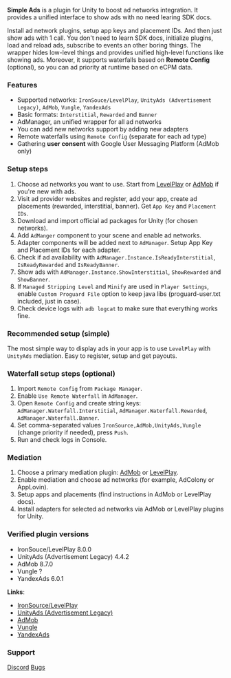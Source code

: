**Simple Ads** is a plugin for Unity to boost ad networks integration. It provides a unified interface to show ads with no need learing SDK docs.

Install ad network plugins, setup app keys and placement IDs. And then just show ads with 1 call. You don't need to learn SDK docs, initialize plugins, load and reload ads, subscribe to events an other boring things. The wrapper hides low-level things and provides unified high-level functions like showing ads. Moreover, it supports waterfalls based on **Remote Config** (optional), so you can ad priority at runtime based on eCPM data.

### Features
* Supported networks: `IronSouce/LevelPlay`, `UnityAds (Advertisement Legacy)`, `AdMob`, `Vungle`, `YandexAds`
* Basic formats: `Interstitial`, `Rewarded` and `Banner`
* AdManager, an unified wrapper for all ad networks
* You can add new networks support by adding new adapters
* Remote waterfalls using `Remote Config` (separate for each ad type)
* Gathering **user consent** with Google User Messaging Platform (AdMob only)

### Setup steps
1. Choose ad networks you want to use. Start from [LevelPlay](https://developers.is.com/ironsource-mobile/unity/unity-plugin/) or [AdMob](https://developers.google.com/admob/unity/quick-start) if you're new with ads.
2. Visit ad provider websites and register, add your app, create ad placements (rewarded, interstitial, banner). Get `App Key` and `Placement IDs`.
3. Download and import official ad packages for Unity (for chosen networks).
4. Add `AdManger` component to your scene and enable ad networks.
5. Adapter components will be added next to `AdManager`. Setup App Key and Placement IDs for each adapter.
6. Check if ad availability with `AdManager.Instance.IsReadyInterstitial`, `IsReadyRewarded` and `IsReadyBanner`.
7. Show ads with `AdManager.Instance.ShowInterstitial`, `ShowRewarded` and `ShowBanner`.
8. If `Managed Stripping Level` and `Minify` are used in `Player Settings`, enable `Custom Proguard File` option to keep java libs (proguard-user.txt included, just in case).
9. Check device logs with `adb logcat` to make sure that everything works fine.

### Recommended setup (simple)
The most simple way to display ads in your app is to use `LevelPlay` with `UnityAds` mediation. Easy to register, setup and get payouts.

### Waterfall setup steps (optional)
1. Import `Remote Config` from `Package Manager`.
2. Enable `Use Remote Waterfall` in `AdManager`.
3. Open `Remote Config` and create string keys: `AdManager.Waterfall.Interstitial`, `AdManager.Waterfall.Rewarded`, `AdManager.Waterfall.Banner`.
4. Set comma-separated values `IronSource,AdMob,UnityAds,Vungle` (change priority if needed), press `Push`.
5. Run and check logs in Console.

### Mediation
1. Choose a primary mediation plugin: [AdMob](https://developers.google.com/admob/unity/mediate) or [LevelPlay](https://developers.is.com/ironsource-mobile/unity/mediation-networks-unity).
2. Enable mediation and choose ad networks (for example, AdColony or AppLovin).
3. Setup apps and placements (find instructions in AdMob or LevelPlay docs).
3. Install adapters for selected ad networks via AdMob or LevelPlay plugins for Unity.

### Verified plugin versions
* IronSouce/LevelPlay 8.0.0
* UnityAds (Advertisement Legacy) 4.4.2
* AdMob 8.7.0
* Vungle ?
* YandexAds 6.0.1

<strong>Links</strong>:
* [IronSource/LevelPlay](https://developers.is.com/ironsource-mobile/unity/unity-plugin/)
* [UnityAds (Advertisement Legacy)](https://unity.com/products/unity-ads)
* [AdMob](https://admob.google.com/)
* [Vungle](https://app.vungle.com/)
* [YandexAds](https://ads.yandex.com/monetization/)

### Support
[Discord](https://discord.gg/4ht2AhW)
[Bugs](https://github.com/hippogamesunity/SimpleAds/issues)
